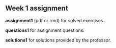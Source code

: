 ## Week 1 assignment

__assignment1__ (pdf or rmd) for solved exercises.

__questions1__ for assignment questions.

__solutions1__ for solutions provided by the professor.
